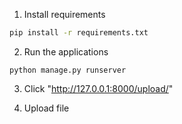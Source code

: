 1. Install requirements
```bash
pip install -r requirements.txt
```

2. Run the applications
```
python manage.py runserver
```

3. Click "http://127.0.0.1:8000/upload/"

4. Upload file 